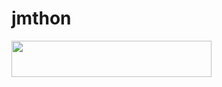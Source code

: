 # jmthon

<p align="left"><a href="https://heroku.com/deploy?template=https://github.com/muhamed1/roz"> <img src="https://img.shields.io/badge/Deploy%20To%20Heroku-purple?style=for-the-badge&logo=heroku" width="320" height="58.45"/></a></p>
